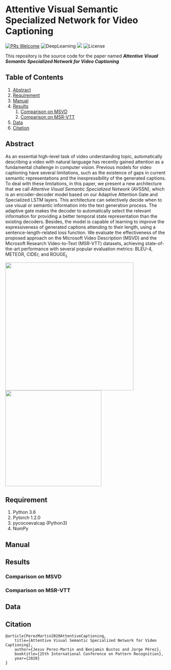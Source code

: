 # Attentive Visual Semantic Specialized Network for Video Captioning

[![PRs Welcome](https://img.shields.io/badge/PRs-welcome-brightgreen.svg?style=flat-square)](http://makeapullrequest.com) 
![DeepLearning](https://img.shields.io/badge/VideoCaptioning-DeepLearning-orange)
![](https://img.shields.io/badge/ICPRpaper-SourceCode-yellow)
![License](https://img.shields.io/github/license/WingsBrokenAngel/delving-deeper-into-the-decoder-for-video-captioning.svg?color=brightgreen&style=flat)

This repository is the source code for the paper named ***Attentive Visual Semantic Specialized Network for Video Captioning***

## Table of Contents
1. [Abstract](#abstract)
2. [Requirement](#requirement)
3. [Manual](#manual)
4. [Results](#results)
    1. [Comparison on MSVD](#msvd)
    2. [Comparison on MSR-VTT](#cm)
5. [Data](#data)
6. [Citation](#citation)

## <a name="abstract"></a> Abstract

As an essential high-level task of video understanding topic, automatically describing a video with natural language has recently gained attention as a fundamental challenge in computer vision. 
Previous models for video captioning have several limitations, such as the existence of gaps in current semantic representations and the inexpressibility of the generated captions. 
To deal with these limitations, in this paper, we present a new architecture that we call *Attentive Visual Semantic Specialized Network* (AVSSN), which is an encoder-decoder model based on our Adaptive Attention Gate and Specialized LSTM layers. 
This architecture can selectively decide when to use visual or semantic information into the text generation process. 
The adaptive gate makes the decoder to automatically select the relevant information for providing a better temporal state representation than the existing decoders. 
Besides, the model is capable of learning to improve the expressiveness of generated captions attending to their length, using a sentence-length-related loss function. 
We evaluate the effectiveness of the proposed approach on the Microsoft Video Description (MSVD) and the Microsoft Research Video-to-Text (MSR-VTT) datasets, achieving state-of-the-art performance with several popular evaluation metrics: BLEU-4, METEOR, CIDEr, and ROUGE$_L$


<p float="left">
  <img src="https://users.dcc.uchile.cl/~jeperez/media/2020/AVSSN_s-lstm-model.png" width="400" />
  <img src="https://users.dcc.uchile.cl/~jeperez/media/2020/AVSSN_adaptive-fusion.png" width="300" /> 
</p>

## <a name="requirement"></a>Requirement
1. Python 3.6
2. Pytorch 1.2.0
3. pycocoevalcap (Python3)
4. NumPy

## <a name="manual"></a>Manual
## <a name="results"></a>Results
### <a name="msvd"></a>Comparison on MSVD
### <a name="msrvtt"></a>Comparison on MSR-VTT
## <a name="data"></a>Data
## <a name="citation"></a>Citation
```
@article{PerezMartin2020AttentiveCaptioning,
	title={Attentive Visual Semantic Specialized Network for Video Captioning},
	author={Jesus Perez-Martin and Benjamin Bustos and Jorge Pérez},
	booktitle={25th International Conference on Pattern Recognition},
	year={2020}
}
```
